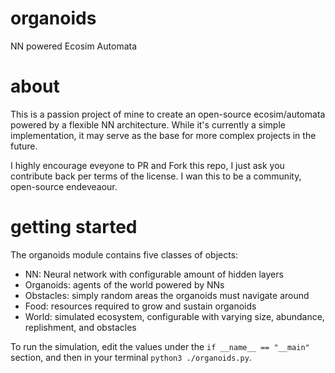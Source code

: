# organoids
NN powered Ecosim Automata

# about

This is a passion project of mine to create an open-source ecosim/automata powered by a flexible NN architecture.
While it's currently a simple implementation, it may serve as the base for more complex projects in the future.

I highly encourage eveyone to PR and Fork this repo, I just ask you contribute back per terms of the license.
I wan this to be a community, open-source endeveaour.

# getting started

The organoids module contains five classes of objects:
 - NN: Neural network with configurable amount of hidden layers
 - Organoids: agents of the world powered by NNs
 - Obstacles: simply random areas the organoids must navigate around
 - Food: resources required to grow and sustain organoids
 - World: simulated ecosystem, configurable with varying size, abundance, replishment, and obstacles

To run the simulation, edit the values under the `if __name__ == "__main"` section, and then in your terminal `python3 ./organoids.py`.

